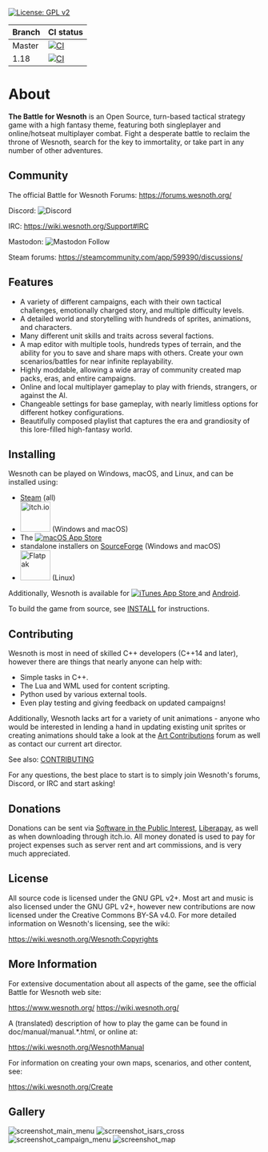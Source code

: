 [![License: GPL v2](https://img.shields.io/badge/License-GPL%20v2-blue.svg)](https://www.gnu.org/licenses/old-licenses/gpl-2.0.en.html)

|Branch|CI status|
|------|---------|
|Master|[![CI](https://github.com/wesnoth/wesnoth/actions/workflows/ci-main.yml/badge.svg)](https://github.com/wesnoth/wesnoth/actions/workflows/ci-main.yml?query=branch%3Amaster)|
|1.18|[![CI](https://github.com/wesnoth/wesnoth/actions/workflows/ci-main.yml/badge.svg?branch=1.18)](https://github.com/wesnoth/wesnoth/actions/workflows/ci-main.yml?query=branch%3A1.18)|

About
=====

**The Battle for Wesnoth** is an Open Source, turn-based tactical strategy game with a high fantasy theme, featuring both singleplayer and online/hotseat multiplayer combat. Fight a desperate battle to reclaim the throne of Wesnoth, search for the key to immortality, or take part in any number of other adventures.

Community
---------

The official Battle for Wesnoth Forums:
  <https://forums.wesnoth.org/>

Discord:
  <img alt="Discord" src="https://img.shields.io/discord/battleforwesnoth?logo=discord&logoColor=white&color=5865F2">

IRC:
  <https://wiki.wesnoth.org/Support#IRC>

Mastodon:
  <img alt="Mastodon Follow" src="https://img.shields.io/mastodon/follow/109373769585660955?domain=https%3A%2F%2Ffosstodon.org%2F&style=plastic&logo=mastodon&logoColor=ffffff&color=6364FF&link=https%3A%2F%2Ffosstodon.org%2F%40wesnoth">




Steam forums:
  <https://steamcommunity.com/app/599390/discussions/>

Features
--------

* A variety of different campaigns, each with their own tactical challenges, emotionally charged story, and multiple difficulty levels.
* A detailed world and storytelling with hundreds of sprites, animations, and characters.
* Many different unit skills and traits across several factions.
* A map editor with multiple tools, hundreds types of terrain, and the ability for you to save and share maps with others. Create your own scenarios/battles for near infinite replayability.
* Highly moddable, allowing a wide array of community created map packs, eras, and entire campaigns.
* Online and local multiplayer gameplay to play with friends, strangers, or against the AI.
* Changeable settings for base gameplay, with nearly limitless options for different hotkey configurations.
* Beautifully composed playlist that captures the era and grandiosity of this lore-filled high-fantasy world.

Installing
----------

Wesnoth can be played on Windows, macOS, and Linux, and can be installed using:
* [Steam](https://store.steampowered.com/app/599390/Battle_for_Wesnoth/) (all)
* [<img width='60' alt='itch.io' src='https://static.itch.io/images/badge-color.svg'>](https://wesnoth.itch.io/battle-for-wesnoth) (Windows and macOS)
* The [<img alt="macOS App Store" src="https://img.shields.io/itunes/v/575852062?label=macOS%20App%20Store">
](https://apps.apple.com/us/app/the-battle-for-wesnoth/id1450738104)
* standalone installers on [SourceForge](https://sourceforge.net/projects/wesnoth/files/) (Windows and macOS)
* <a href='https://flathub.org/apps/details/org.wesnoth.Wesnoth'><img width='60' alt='Flatpak' src='https://flathub.org/api/badge?locale=en'/></a> (Linux)

Additionally, Wesnoth is available for [<img alt="iTunes App Store" src="https://img.shields.io/itunes/v/1450738104?label=IOS">
](https://apps.apple.com/us/app/battle-for-wesnoth/id575852062) and [Android](https://play.google.com/store/apps/details?id=it.alessandropira.wesnoth114).

To build the game from source, see [INSTALL](/INSTALL.md) for instructions.

Contributing
------------

Wesnoth is most in need of skilled C++ developers (C++14 and later), however there are things that nearly anyone can help with:
* Simple tasks in C++. 
* The Lua and WML used for content scripting. 
* Python used by various external tools.
* Even play testing and giving feedback on updated campaigns! 

Additionally, Wesnoth lacks art for a variety of unit animations - anyone who would be interested in lending a hand in updating existing unit sprites or creating animations should take a look at the [Art Contributions](https://forums.wesnoth.org/viewforum.php?f=9) forum as well as contact our current art director.

See also: [CONTRIBUTING](/CONTRIBUTING.md)

For any questions, the best place to start is to simply join Wesnoth's forums, Discord, or IRC and start asking!


Donations
---------

Donations can be sent via [Software in the Public Interest](https://www.spi-inc.org/projects/wesnoth/), [Liberapay](https://liberapay.com/Wesnoth), as well as when downloading through itch.io. All money donated is used to pay for project expenses such as server rent and art commissions, and is very much appreciated.


License
-------

All source code is licensed under the GNU GPL v2+. Most art and music is also licensed under the GNU GPL v2+, however new contributions are now licensed under the Creative Commons BY-SA v4.0. For more detailed information on Wesnoth's licensing, see the wiki:

  <https://wiki.wesnoth.org/Wesnoth:Copyrights>


More Information
----------------

For extensive documentation about all aspects of the game, see the official Battle for Wesnoth web site:

  <https://www.wesnoth.org/>
  <https://wiki.wesnoth.org/>

A (translated) description of how to play the game can be found in doc/manual/manual.*.html, or online at:

  <https://wiki.wesnoth.org/WesnothManual>

For information on creating your own maps, scenarios, and other content, see:

  <https://wiki.wesnoth.org/Create>

Gallery
-------

![screenshot_main_menu](https://www.wesnoth.org/images/sshots/wesnoth-1.16.0-1.jpg)
![scrreenshot_isars_cross](https://www.wesnoth.org/images/sshots/wesnoth-1.16.0-2.jpg)
![screenshot_campaign_menu](https://www.wesnoth.org/images/sshots/wesnoth-1.16.0-5.jpg)
![screenshot_map](https://www.wesnoth.org/images/sshots/wesnoth-1.16.0-8.jpg)

